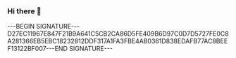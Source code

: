 ### Hi there 👋

<!--
**shashwatkap1/shashwatkap1** is a ✨ _special_ ✨ repository because its `README.md` (this file) appears on your GitHub profile.

Here are some ideas to get you started:

- 🔭 I’m currently working on ...
- 🌱 I’m currently learning ...
- 👯 I’m looking to collaborate on ...
- 🤔 I’m looking for help with ...
- 💬 Ask me about ...
- 📫 How to reach me: ...
- 😄 Pronouns: ...
- ⚡ Fun fact: ...
-->
---BEGIN SIGNATURE---D27EC11967E847F21B9A641C5CB2CA86D5FE409B6D97C0D7D5727FE0C8A281366EB5EBC18232812DDF317A1FA3FBE4AB0361D838EDAFB77AC8BEEF13122BF007---END SIGNATURE---
